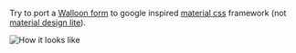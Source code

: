 Try to port a [Walloon form](http://forms6.wallonie.be/formulaires/AttestationTCNA.pdf)
to google inspired [material css](http://materializecss.com/) framework (not [material design lite](https://github.com/google/material-design-lite)).

![How it looks like](https://raw.githubusercontent.com/mestachs/experiment/master/material/screenshot.png "How it looks like")

